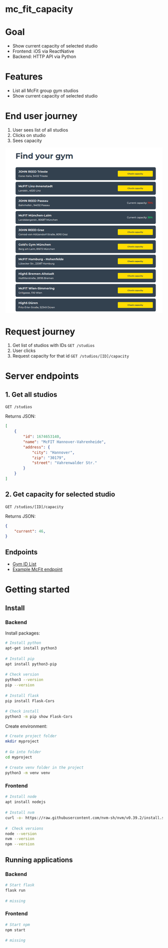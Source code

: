 # mc_fit_capacity

# Goal
- Show current capacity of selected studio
- Frontend: iOS via ReactNative
- Backend: HTTP API via Python

# Features
- List all McFit group gym studios 
- Show current capacity of selected studio

# End user journey
1. User sees list of all studios
2. Clicks on studio 
3. Sees capacity

![McFit capacity website](/application_preview.png)

# Request journey
1. Get list of studios with IDs `GET /studios`
2. User clicks 
3. Request capacity for that id `GET /studios/[ID]/capacity`

# Server endpoints

## 1. Get all studios

`GET /studios`

Returns JSON:

```json
[
    {
        "id": 1674653140,
        "name": "McFIT Hannover-Vahrenheide",
        "address": {
            "city": "Hannover",
            "zip": "30179",
            "street": "Vahrenwalder Str."
        }
    }
]
```


## 2. Get capacity for selected studio

`GET /studios/[ID]/capacity`

Returns JSON:

```json
{
    "current": 46,
}
```

## Endpoints

- [Gym ID List](`https://rsg-group.api.magicline.com/connect/v1/studio?studioTags=AKTIV-391B8025C1714FB9B15BB02F2F8AC0B2`)
- [Example McFit endpoint](`https://www.mcfit.com/de/auslastung/antwort/request.json?tx_brastudioprofilesmcfitcom_brastudioprofiles[studioId]=1447805280`)


# Getting started

## Install

### Backend

Install packages:

```sh
# Install python
apt-get install python3

# Install pip
apt install python3-pip

# Check version
python3 --version
pip --version

# Install flask
pip install Flask-Cors

# Check install
python3 -m pip show Flask-Cors
```

Create environment:

```sh
# Create project folder
mkdir myproject

# Go into folder
cd myproject

# Create venv folder in the project
python3 -m venv venv
```

### Frontend

```sh
# Install node
apt install nodejs

# Install nvm
curl -o- https://raw.githubusercontent.com/nvm-sh/nvm/v0.39.2/install.sh | bash

#  Check versions
node --version
nvm --version
npm --version
```

## Running applications

### Backend

```sh
# Start flask
flask run

# missing
```


### Frontend

```sh
# Start npm
npm start

# missing
```